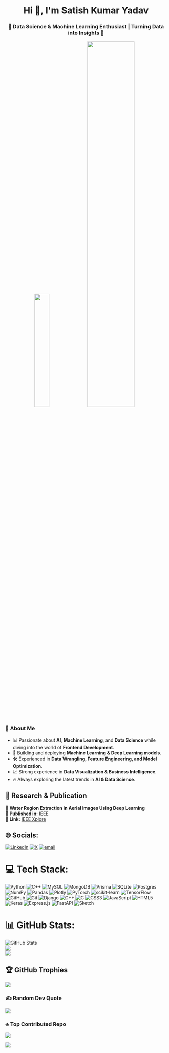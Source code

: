<h1 align="center">Hi 👋, I'm Satish Kumar Yadav</h1>
<h3 align="center">🤖 Data Science & Machine Learning Enthusiast | Turning Data into Insights 🚀</h3>

<p align="center">
  <img src="https://media2.giphy.com/media/v1.Y2lkPTc5MGI3NjExZGt4bGx0NjEweWZtczJtbWtxdWptd29tdnI1cjNuZHByaWhxOHhkaSZlcD12MV9pbnRlcm5hbF9naWZfYnlfaWQmY3Q9Zw/Gwwg7fBSUQ6WmpjKEo/giphy.gif" width="30%"/>
  <img src="https://media3.giphy.com/media/v1.Y2lkPTc5MGI3NjExb3Bzc2x6aDE1amE1NTY3OXZvZHBkbnl4M3RxeDRmdnlka2VvOWRweiZlcD12MV9pbnRlcm5hbF9naWZfYnlfaWQmY3Q9Zw/4TtTVTmBoXp8txRU0C/giphy.gif" width="54%"/>
</p>



### 🌟 **About Me**
- 📊 Passionate about **AI**, **Machine Learning**, and **Data Science** while diving into the world of **Frontend Development**.
- 🤖 Building and deploying **Machine Learning & Deep Learning models**.
- 🛠️ Experienced in **Data Wrangling, Feature Engineering, and Model Optimization**.
- 📈 Strong experience in **Data Visualization & Business Intelligence**.
- 🔥 Always exploring the latest trends in **AI & Data Science**.



## 📄 Research & Publication  
🔬 **Water Region Extraction in Aerial Images Using Deep Learning**  
📜 **Published in:** IEEE  
🔗 **Link:** [IEEE Xplore](https://ieeexplore.ieee.org/document/10862555)  



## 🌐 Socials:
[![LinkedIn](https://img.shields.io/badge/LinkedIn-%230077B5.svg?logo=linkedin&logoColor=white)](https://linkedin.com/in/satish7800) [![X](https://img.shields.io/badge/X-black.svg?logo=X&logoColor=white)](https://x.com/Stormworm09) [![email](https://img.shields.io/badge/Email-D14836?logo=gmail&logoColor=white)](mailto:satish34557@gmail.com) 


# 💻 Tech Stack:
![Python](https://img.shields.io/badge/python-3670A0?style=plastic&logo=python&logoColor=ffdd54) ![C++](https://img.shields.io/badge/c++-%2300599C.svg?style=plastic&logo=c%2B%2B&logoColor=white) ![MySQL](https://img.shields.io/badge/mysql-4479A1.svg?style=plastic&logo=mysql&logoColor=white) ![MongoDB](https://img.shields.io/badge/MongoDB-%234ea94b.svg?style=plastic&logo=mongodb&logoColor=white) ![Prisma](https://img.shields.io/badge/Prisma-3982CE?style=plastic&logo=Prisma&logoColor=white) ![SQLite](https://img.shields.io/badge/sqlite-%2307405e.svg?style=plastic&logo=sqlite&logoColor=white) ![Postgres](https://img.shields.io/badge/postgres-%23316192.svg?style=plastic&logo=postgresql&logoColor=white) ![NumPy](https://img.shields.io/badge/numpy-%23013243.svg?style=plastic&logo=numpy&logoColor=white) ![Pandas](https://img.shields.io/badge/pandas-%23150458.svg?style=plastic&logo=pandas&logoColor=white) ![Plotly](https://img.shields.io/badge/Plotly-%233F4F75.svg?style=plastic&logo=plotly&logoColor=white) ![PyTorch](https://img.shields.io/badge/PyTorch-%23EE4C2C.svg?style=plastic&logo=PyTorch&logoColor=white) ![scikit-learn](https://img.shields.io/badge/scikit--learn-%23F7931E.svg?style=plastic&logo=scikit-learn&logoColor=white) ![TensorFlow](https://img.shields.io/badge/TensorFlow-%23FF6F00.svg?style=plastic&logo=TensorFlow&logoColor=white) ![GitHub](https://img.shields.io/badge/github-%23121011.svg?style=plastic&logo=github&logoColor=white) ![Git](https://img.shields.io/badge/git-%23F05033.svg?style=plastic&logo=git&logoColor=white) ![Django](https://img.shields.io/badge/django-%23092E20.svg?style=plastic&logo=django&logoColor=white) ![C++](https://img.shields.io/badge/c++-%2300599C.svg?style=plastic&logo=c%2B%2B&logoColor=white) ![C](https://img.shields.io/badge/c-%2300599C.svg?style=plastic&logo=c&logoColor=white) ![CSS3](https://img.shields.io/badge/css3-%231572B6.svg?style=plastic&logo=css3&logoColor=white) ![JavaScript](https://img.shields.io/badge/javascript-%23323330.svg?style=plastic&logo=javascript&logoColor=%23F7DF1E) ![HTML5](https://img.shields.io/badge/html5-%23E34F26.svg?style=plastic&logo=html5&logoColor=white) ![Keras](https://img.shields.io/badge/Keras-%23D00000.svg?style=plastic&logo=Keras&logoColor=white) ![Express.js](https://img.shields.io/badge/express.js-%23404d59.svg?style=plastic&logo=express&logoColor=%2361DAFB) ![FastAPI](https://img.shields.io/badge/FastAPI-005571?style=plastic&logo=fastapi) ![Sketch](https://img.shields.io/badge/Sketch-FFB387?style=plastic&logo=sketch&logoColor=black)
# 📊 GitHub Stats:
![GitHub Stats](https://github-readme-stats.vercel.app/api?username=stormworm9&show_icons=true&count_private=true&theme=dark)<br/>
![](https://nirzak-streak-stats.vercel.app/?user=stormworm9&theme=dark&hide_border=false)<br/>
![](https://github-readme-stats.vercel.app/api/top-langs/?username=stormworm9&theme=dark&hide_border=false&include_all_commits=true&count_private=true&layout=compact)

<!-- ## 🏅 Holopin Badges  
[![Holopin Badges](https://holopin.me/stormworm9)](https://holopin.io/@stormworm9) -->


## 🏆 GitHub Trophies
![](https://github-profile-trophy.vercel.app/?username=stormworm9&theme=radical&no-frame=false&no-bg=false&margin-w=4)

### ✍️ Random Dev Quote
![](https://quotes-github-readme.vercel.app/api?type=horizontal&theme=radical)

### 🔝 Top Contributed Repo
![](https://github-contributor-stats.vercel.app/api?username=stormworm9&limit=5&theme=dark&combine_all_yearly_contributions=true)


[![](https://visitcount.itsvg.in/api?id=stormworm9&icon=0&color=0)](https://visitcount.itsvg.in)
